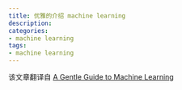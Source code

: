 ```yaml
---
title: 优雅的介绍 machine learning
description: 
categories: 
- machine learning
tags: 
- machine learning
---
```

该文章翻译自 [A Gentle Guide to Machine Learning](https://monkeylearn.com/blog/gentle-guide-to-machine-learning/)
